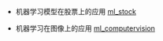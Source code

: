 


+ 机器学习模型在股票上的应用
[ml_stock](https://github.com/Jarlonyan/dmapplication/blob/master/dm_stock.md)

+ 机器学习在图像上的应用
[ml_computervision](https://github.com/Jarlonyan/mlapplication/blob/master/ml_computervision.md)



